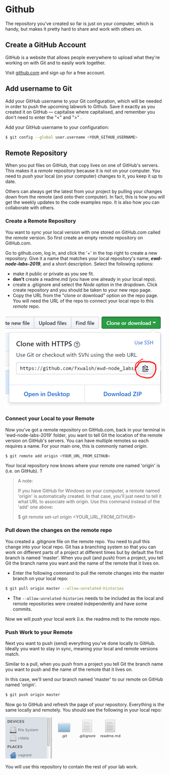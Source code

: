 # Github

The repository you've created so far is just on your computer, which is handy, but makes it pretty hard to share and work with others on.

## Create a GitHub Account
GitHub is a website that allows people everywhere to upload what they're working on with Git and to easily work together.

Visit [github.com](http://github.com) and sign up for a free account.

## Add username to Git

Add your GitHub username to your Git configuration, which will be needed in order to push the upcoming labwork to Github. Save it exactly as you created it on GitHub — capitalise where capitalised, and remember you don't need to enter the "<" and ">" .

Add your GitHub username to your configuration:

~~~bash
$ git config --global user.username <YOUR_GITHUB_USERNAME>
~~~

## Remote Repository

When you put files on GitHub, that copy lives on one of GitHub's servers. This makes it a *remote* repository because it is not on your computer. You need to *push* your local (on your computer) changes to it, you keep it up to date.

Others can always get the latest from your project by pulling your changes down from the remote (and onto their computer). In fact, this is how you will get the weekly updates to the code examples repo. It is also how you can collaborate with others.

### Create a Remote Repository

You want to sync your local version with one stored on GitHub.com called the *remote* version. So first create an empty remote repository on GitHub.com.

Go to github.com, log in, and click the '+' in the top right to create a new repository.
Give it a name that matches your local repository's name, ***ewd-node-labs-2019***, and a short description.
Select the following options:

- make it public or private as you see fit.
- **don't** create a readme.md (you have one already in your local repo).
- create a .gitignore and select the *Node* option in the dropdown.
Click create repository and you should be taken to your new repo page. 
- Copy the URL from the "clone or download" option on the repo page.  You will need the URL of the repo to connect your local repo to this *remote* repo.

![Repo URL](./img/repo-url.png)

### Connect your Local to your Remote

Now you've got a remote repository on GitHub.com, back in your terminal in 'ewd-node-labs-2019' folder, you want to tell Git the location of the remote version on GitHub's servers. You can have multiple remotes so each requires a name. For your main one, this is commonly named *origin*.

~~~bash
$ git remote add origin <YOUR_URL_FROM_GITHUB>
~~~

Your local repository now knows where your remote one named 'origin' is (i.e. on GitHub). T

>    A note:
>    
>    If you have GitHub for Windows on your computer, a remote named 'origin' is automatically created. In that case, you'll just need to tell it what URL to associate with origin. Use this command instead of the 'add' one above:
>    
>    $ git remote set-url origin <YOUR_URL_FROM_GITHUB>

### Pull down the changes on the remote repo
You created a .gitignore file on the remote repo. You need to *pull* this change into your local repo. Git has a branching system so that you can work on different parts of a project at different times but by default the first branch is named 'master'. When you pull (and push) from a project, you tell Git the branch name you want and the name of the remote that it lives on.
- Enter the following command to pull the remote changes into the master branch on your local repo:
~~~bash
$ git pull origin master --allow-unrelated-histories
~~~ 
- The ``--allow-unrelated-histories`` needs to be included as the local and remote repositories were created independently and have some commits.

Now we will *push* your local work (i.e. the readme.md) to the remote repo. 

### Push Work to your Remote

Next you want to push (send) everything you've done locally to GitHub. Ideally you want to stay in sync, meaning your local and remote versions match.

Similar to a pull, when you push from a project you tell Git the branch name you want to push and the name of the remote that it lives on.

In this case, we'll send our branch named 'master' to our remote on GitHub named 'origin'.

~~~bash
$ git push origin master
~~~

Now go to GitHub and refresh the page of your repository. Everything is the same locally and remotely. You should see the following in your local repo:

![Empty Local Repo](./img/git_repo_init.png)

 You will use this repository to contain the rest of your lab work.
